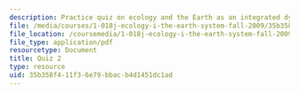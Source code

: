 ```yaml
---
description: Practice quiz on ecology and the Earth as an integrated dynamic system.
file: /media/courses/1-018j-ecology-i-the-earth-system-fall-2009/35b358f411f36e79bbacb4d1451dc1ad_MIT1_018JF09_study_2.pdf
file_location: /coursemedia/1-018j-ecology-i-the-earth-system-fall-2009/35b358f411f36e79bbacb4d1451dc1ad_MIT1_018JF09_study_2.pdf
file_type: application/pdf
resourcetype: Document
title: Quiz 2
type: resource
uid: 35b358f4-11f3-6e79-bbac-b4d1451dc1ad
---
```


